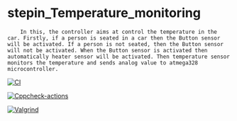 # stepin_Temperature_monitoring



        In this, the controller aims at control the temperature in the car. Firstly, if a person is seated in a car then the Button sensor will be activated. If a person is not seated, then the Button sensor will not be activated. When the Button sensor is activated then automatically heater sensor will be activated. Then temperature sensor monitors the temperature and sends analog value to atmega328 microcontroller.


[![CI](https://github.com/Prakash-129/stepin_Temparature-monitoring/actions/workflows/compile.yml/badge.svg)](https://github.com/Prakash-129/stepin_Temparature-monitoring/actions/workflows/compile.yml)

[![Cppcheck-actions](https://github.com/Prakash-129/stepin_Temperature-monitoring/actions/workflows/cppcheck.yml/badge.svg)](https://github.com/Prakash-129/stepin_Temperature-monitoring/actions/workflows/cppcheck.yml)

[![Valgrind](https://github.com/Prakash-129/stepin_Temperature-monitoring/actions/workflows/valgrind.yml/badge.svg)](https://github.com/Prakash-129/stepin_Temperature-monitoring/actions/workflows/valgrind.yml)
